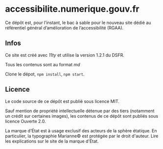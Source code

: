 # accessibilite.numerique.gouv.fr

Ce dépôt est, pour l’instant, le bac à sable pour le nouveau site dédié au référentiel général d’amélioration de l’accessibilité (RGAA).


## Infos 

Ce site est créé avec *11ty* et utilise la version 1.2.1 du DSFR.

Tous les contenus sont au format *md*

Clone le dépot, `npm install`, `npm start`.


## Licence

Le code source de ce dépôt est publié sous licence MIT.

Sauf mention de propriété intellectuelle détenue par des tiers (notamment un crédit sur certaines images), les contenus de ce dépôt sont publiés sous licence Ouverte 2.0.

La marque d'État est à usage exclusif des acteurs de la sphère étatique. En particulier, la typographie Marianne© est protégée par le droit d'auteur. Lire les explications sur le site de la marque d'État.
